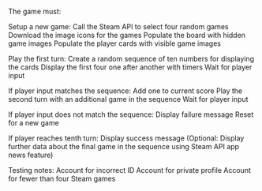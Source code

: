 The game must:

Setup a new game:
Call the Steam API to select four random games
Download the image icons for the games
Populate the board with hidden game images
Populate the player cards with visible game images

Play the first turn:
Create a random sequence of ten numbers for displaying the cards
Display the first four one after another with timers
Wait for player input

If player input matches the sequence:
Add one to current score
Play the second turn with an additional game in the sequence
Wait for player input

If player input does not match the sequence:
Display failure message
Reset for a new game

If player reaches tenth turn:
Display success message
(Optional: Display further data about the final game in the sequence using Steam API app news feature)


Testing notes:
Account for incorrect ID
Account for private profile
Account for fewer than four Steam games